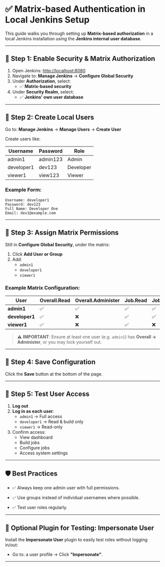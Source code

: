 # ✅ Matrix-based Authentication in Local Jenkins Setup

This guide walks you through setting up **Matrix-based authorization** in a local Jenkins installation using the **Jenkins internal user database**.

---

## 🧩 Step 1: Enable Security & Matrix Authorization

1. Open Jenkins: [http://localhost:8080](http://localhost:8080)
2. Navigate to: **Manage Jenkins** → **Configure Global Security**
3. Under **Authorization**, select:
   - ✅ **Matrix-based security**
4. Under **Security Realm**, select:
   - ✅ **Jenkins’ own user database**

---

## 👥 Step 2: Create Local Users

Go to: **Manage Jenkins** → **Manage Users** → **Create User**

Create users like:

| Username    | Password | Role     |
|-------------|----------|----------|
| admin1      | admin123 | Admin    |
| developer1  | dev123   | Developer |
| viewer1     | view123  | Viewer   |

### Example Form:

```
Username: developer1
Password: dev123
Full Name: Developer One
Email: dev1@example.com
```

---

## 🔐 Step 3: Assign Matrix Permissions

Still in **Configure Global Security**, under the matrix:

1. Click **Add User or Group**
2. Add:
   - `admin1`
   - `developer1`
   - `viewer1`

### Example Matrix Configuration:

| User         | Overall.Read | Overall.Administer | Job.Read | Job.Build | Job.Configure |
|--------------|--------------|--------------------|----------|-----------|----------------|
| **admin1**     | ✅           | ✅                 | ✅       | ✅        | ✅             |
| **developer1** | ✅           | ❌                 | ✅       | ✅        | ❌             |
| **viewer1**    | ✅           | ❌                 | ✅       | ❌        | ❌             |

> ⚠️ **IMPORTANT**: Ensure at least one user (e.g. `admin1`) has **Overall → Administer**, or you may lock yourself out.

---

## 💾 Step 4: Save Configuration

Click the **Save** button at the bottom of the page.

---

## 🧪 Step 5: Test User Access

1. **Log out**
2. **Log in as each user**:
   - `admin1` → Full access
   - `developer1` → Read & build only
   - `viewer1` → Read-only
3. Confirm access:
   - View dashboard
   - Build jobs
   - Configure jobs
   - Access system settings

---

## 🛡️ Best Practices

- ✅ Always keep one admin user with full permissions.
- ✅ Use groups instead of individual usernames where possible.

- ✅ Test user roles regularly.

---

## 🔌 Optional Plugin for Testing: Impersonate User

Install the **Impersonate User** plugin to easily test roles without logging in/out:

- Go to: a user profile → Click **"Impersonate"**.

---


